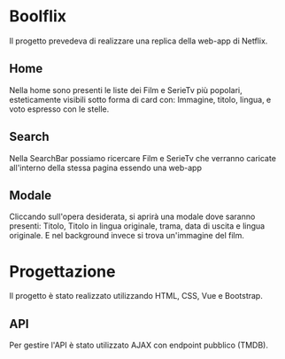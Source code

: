 # Boolflix #
Il progetto prevedeva di realizzare una replica della web-app di Netflix.

## Home ##
Nella home sono presenti le liste dei Film e SerieTv più popolari, esteticamente visibili sotto forma di card con: Immagine, titolo, lingua, e voto espresso con le stelle.

## Search ##
Nella SearchBar possiamo ricercare Film e SerieTv che verranno caricate all'interno della stessa pagina essendo una web-app

## Modale ##
Cliccando sull'opera desiderata, si aprirà una modale dove saranno presenti: Titolo, Titolo in lingua originale, trama, data di uscita e lingua originale. E nel background invece si trova un'immagine del film.

# Progettazione #
Il progetto è stato realizzato utilizzando HTML, CSS, Vue e Bootstrap.

## API ##
Per gestire l'API è stato utilizzato AJAX con endpoint pubblico (TMDB).
